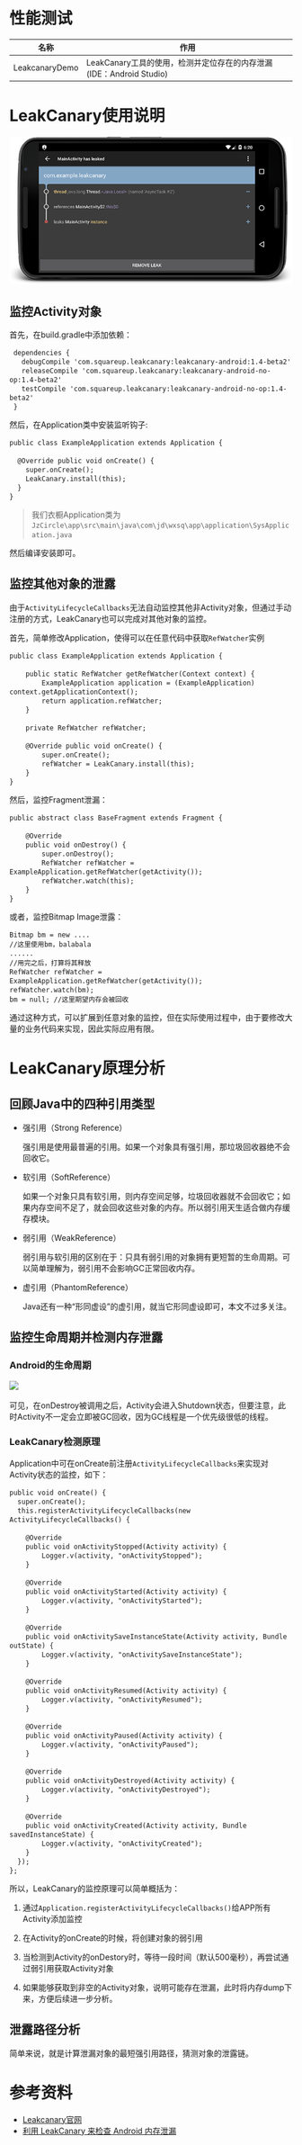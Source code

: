 # 性能测试


名称 | 作用
------- | -------
LeakcanaryDemo| LeakCanary工具的使用，检测并定位存在的内存泄漏(IDE：Android Studio)


# LeakCanary使用说明
![](https://github.com/square/leakcanary/raw/master/assets/screenshot.png)

## 监控Activity对象
首先，在build.gradle中添加依赖：

	 dependencies {
	   debugCompile 'com.squareup.leakcanary:leakcanary-android:1.4-beta2'
	   releaseCompile 'com.squareup.leakcanary:leakcanary-android-no-op:1.4-beta2'
	   testCompile 'com.squareup.leakcanary:leakcanary-android-no-op:1.4-beta2'
	 }

然后，在Application类中安装监听钩子:

	public class ExampleApplication extends Application {
	
	  @Override public void onCreate() {
	    super.onCreate();
	    LeakCanary.install(this);
	  }
	}

> 我们衣橱Application类为`JzCircle\app\src\main\java\com\jd\wxsq\app\application\SysApplication.java`

然后编译安装即可。

## 监控其他对象的泄露
由于`ActivityLifecycleCallbacks`无法自动监控其他非Activity对象，但通过手动注册的方式，LeakCanary也可以完成对其他对象的监控。

首先，简单修改Application，使得可以在任意代码中获取`RefWatcher`实例

	public class ExampleApplication extends Application {
	
	    public static RefWatcher getRefWatcher(Context context) {
	        ExampleApplication application = (ExampleApplication) context.getApplicationContext();
	        return application.refWatcher;
	    }
	
	    private RefWatcher refWatcher;
	
	    @Override public void onCreate() {
	        super.onCreate();
	        refWatcher = LeakCanary.install(this);
	    }
	}

然后，监控Fragment泄漏：

	public abstract class BaseFragment extends Fragment {
	
	    @Override 
	    public void onDestroy() {
	        super.onDestroy();
	        RefWatcher refWatcher = ExampleApplication.getRefWatcher(getActivity());
	        refWatcher.watch(this);
	    }
	}

或者，监控Bitmap Image泄露：

	Bitmap bm = new ....
	//这里使用bm，balabala
	......
	//用完之后，打算将其释放
	RefWatcher refWatcher = ExampleApplication.getRefWatcher(getActivity());
	refWatcher.watch(bm);
	bm = null; //这里期望内存会被回收

通过这种方式，可以扩展到任意对象的监控，但在实际使用过程中，由于要修改大量的业务代码来实现，因此实际应用有限。

# LeakCanary原理分析

## 回顾Java中的四种引用类型
* 强引用（Strong Reference）

	强引用是使用最普遍的引用。如果一个对象具有强引用，那垃圾回收器绝不会回收它。
	
* 软引用（SoftReference）

	如果一个对象只具有软引用，则内存空间足够，垃圾回收器就不会回收它；如果内存空间不足了，就会回收这些对象的内存。所以弱引用天生适合做内存缓存模块。

* 弱引用（WeakReference）

	弱引用与软引用的区别在于：只具有弱引用的对象拥有更短暂的生命周期。可以简单理解为，弱引用不会影响GC正常回收内存。

* 虚引用（PhantomReference）

	Java还有一种“形同虚设”的虚引用，就当它形同虚设即可，本文不过多关注。

## 监控生命周期并检测内存泄露

### Android的生命周期
![](http://pic001.cnblogs.com/img/tea9/201008/2010080516521645.png)

可见，在onDestroy被调用之后，Activity会进入Shutdown状态，但要注意，此时Activity不一定会立即被GC回收，因为GC线程是一个优先级很低的线程。

### LeakCanary检测原理
Application中可在onCreate前注册`ActivityLifecycleCallbacks`来实现对Activity状态的监控，如下：

	public void onCreate() {  
	  super.onCreate();  
	  this.registerActivityLifecycleCallbacks(new ActivityLifecycleCallbacks() {  
	   
	    @Override  
	    public void onActivityStopped(Activity activity) {  
	        Logger.v(activity, "onActivityStopped");  
	    }  
	   
	    @Override  
	    public void onActivityStarted(Activity activity) {  
	        Logger.v(activity, "onActivityStarted");  
	    }  
	   
	    @Override  
	    public void onActivitySaveInstanceState(Activity activity, Bundle outState) {  
	        Logger.v(activity, "onActivitySaveInstanceState");  
	    }  
	   
	    @Override  
	    public void onActivityResumed(Activity activity) {  
	        Logger.v(activity, "onActivityResumed");  
	    }  
	   
	    @Override  
	    public void onActivityPaused(Activity activity) {  
	        Logger.v(activity, "onActivityPaused");  
	    }  
	   
	    @Override  
	    public void onActivityDestroyed(Activity activity) {  
	        Logger.v(activity, "onActivityDestroyed");  
	    }  
	   
	    @Override  
	    public void onActivityCreated(Activity activity, Bundle savedInstanceState) {  
	        Logger.v(activity, "onActivityCreated");  
	    }  
	  });  
	};  

所以，LeakCanary的监控原理可以简单概括为：

1. 通过`Application.registerActivityLifecycleCallbacks()`给APP所有Activity添加监控

2. 在Activity的onCreate的时候，将创建对象的弱引用

3. 当检测到Activity的onDestory时，等待一段时间（默认500毫秒），再尝试通过弱引用获取Activity对象

4. 如果能够获取到非空的Activity对象，说明可能存在泄漏，此时将内存dump下来，方便后续进一步分析。

## 泄露路径分析
简单来说，就是计算泄漏对象的最短强引用路径，猜测对象的泄露链。

# 参考资料
* [Leakcanary官网](https://github.com/square/leakcanary)
* [利用 LeakCanary 来检查 Android 内存泄漏](http://www.jianshu.com/p/0049e9b344b0)

